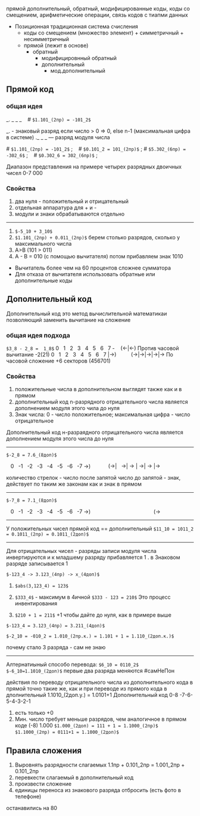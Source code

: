  прямой дополнительный, обратный, модифицированные коды, коды со смещением, арифметические операции, связь кодов с тиапми данных

+ Позиционная традиционная система счисления
	+ коды со смещением (множество элемент)
			+ симметричный
			+ несимметричный
	+ прямой (лежит в основе)
		+ обратный
			+ модифицировнный обратный
			+ дополнительный
				+ мод.дополнительный

## Прямой код
### общая идея 

\_. \_ \_ \_     \# `$1.101_(2пр) = -101_2$`

\_. - знаковый разряд
если число > 0 => 0, else n-1 (максимальная цифра в системе) 
._ \_ \_  — разряд модуля числа

\# `$1.101_(2пр) = -101_2$` ;    \# `$0.101_2 = 101_(2пр)$` ; 
\# `$5.302_(6пр) = -302_6$` ;    \# `$0.302_6 = 302_(6пр)$` ; 

Диапазон представления на примере четырех разрядных двоичных чисел
0-7 000
### Свойства
1) два нуля - положительный и отрицательный
2) отдельная аппаратура для + и -
3) модули и знаки обрабатываются отдельно
---

1) `$-5_10 + 3_10$`
2) `$1.101_(2пр) + 0.011_(2пр)$`
берем столько разрядов, сколько у максимального числа
3) A>B (101 > 011)
4) A - B = 010 (с помощью вычитателя) потом прибавляем знак 1010

+ Вычитатель более чем на 60 процентов сложнее сумматора
+ Для отказа от вычитателя использовать обратные или дополнительные коды

## Дополнительный код
Дополнительный код это метод вычислительной математикаи позволяющий заменить вычитание на сложение
### общая идея подхода

`$3_8 - 2_8 =  1_8$`
0   1   2   3   4   5   6   7
-    (<-|<-)
Против часовой вычитание -2(21)
0   1   2   3   4   5   6   7
|->)          (->|->|->|->|->
По часовой сложение +6 секторов (456701) 

### Свойства
1) положительные числа в дополнительном выглядят также как и в прямом
2) дополнительный код n-разрядного отрицательного числа является дополнением модуля этого чила до нуля
3) Знак числа: 0 - число положительное; максимальная цифра - число отрицательное

Дополнительный код н-разраядного отрицательного числа является дополнением модуля этого числа до нуля

---

`$-2_8 = 7.6_(8доп)$`

   0   -1   -2   -3   -4   -5   -6   -7
->)            (->|   ->| -> | ->| -> |->

количество стрелок - число после запятой
число до запятой - знак, действует по таким же законам как и знак в прямом

---

`$-7_8 = 7.1_(8доп)$`

   0   -1   -2   -3   -4   -5   -6   -7
->)                                           (->

---
У положительных чисел прямой код == дополнительный
`$11_10 = 1011_2 = 0.1011_(2пр) = 0.1011_(2доп)$`

---
Для отрицательных чисел - разряды записи модуля числа инвертируются и к младшему разряду прибавляется 1 . в Знаковом разряде записывается 1

`$-123_4 -> 3.123_(4пр) -> x_(4доп)$` 

1) `$abs(3,123_4) = 123$`

2) `$333_4$` -  максимум в 4ичной
`$333 - 123 = 210$`
Это процесс инвентирования
3) `$210 + 1 = 211$` 
+1 чтобы дайте до нуля, как в примере выше

`$-123_4 = 3.123_(4пр) = 3.211_(4доп)$`

`$-2_10 = -010_2 = 1.010_(2пр.к.) = 1.101 + 1 = 1.110_(2доп.к.)$`

почему стало 3 разряда - сам не знаю

---

Алтернатиыный способо перевода:
`$6_10 = 0110_2$`
`$-6_10=1.1010_(2доп)$`
первые два разряда меняются
 \#самНеПон

действия по переводу отрицательного числа из дополнительного кода в прямой точно такие же, как и при переводе из прямого кода в дполнительный
1.1010_(2доп.у.) = 1.0101+1
Дополнительный код
0-8 -7-6-5-4-3-2-1
1) есть только  +0
2) Мин. число требует меньше разрядов, чем аналогичное в прямом коде (-8) 1.000
`$1.000_(2доп) = 111 + 1 = 1.1000_(2пр)$`
`$1.1000_(2пр) = 0111+1 = 1.1000_(2доп)$`

## Правила сложения
1) Выровнять разрядности слагаемых
1.1пр + 0.101_2пр = 1.001_2пр + 0.101_2пр
2) перевкести слагаемый в дополнительный код
3) произвести сложение
4) единицы переноса из знакового разряда отбросить
(есть фото в телефоне)

останавились на 80